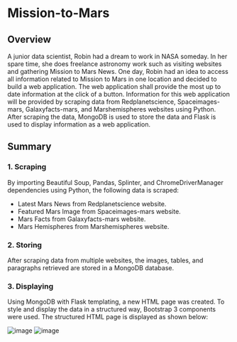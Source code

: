 # Mission-to-Mars
## Overview
A junior data scientist, Robin had a dream to work in NASA someday. In her spare time, she does freelance astronomy work such as visiting websites and gathering Mission to Mars News. One day, Robin had an idea to access all information related to Mission to Mars in one location and decided to build a web application. The web application shall provide the most up to date information at the click of a button. Information for this web application will be provided by scraping data from Redplanetscience, Spaceimages-mars, Galaxyfacts-mars, and Marshemispheres websites using Python. After scraping the data, MongoDB is used to store the data and Flask is used to display information as a web application.

## Summary
### 1. Scraping
By importing Beautiful Soup, Pandas, Splinter, and ChromeDriverManager dependencies using Python, the following data is scraped:

- Latest Mars News from Redplanetscience website.
- Featured Mars Image from Spaceimages-mars website.
- Mars Facts from Galaxyfacts-mars website.
- Mars Hemispheres from Marshemispheres website.

### 2. Storing
After scraping data from multiple websites, the images, tables, and paragraphs retrieved are stored in a MongoDB database.

### 3. Displaying
Using MongoDB with Flask templating, a new HTML page was created. To style and display the data in a structured way, Bootstrap 3 components were used. The structured HTML page is displayed as shown below: 

![image](https://user-images.githubusercontent.com/76491891/116786937-635c0980-aa6f-11eb-8fe3-730fb30d80cf.png)
![image](https://user-images.githubusercontent.com/76491891/116786953-7ff84180-aa6f-11eb-88ba-d339489121c5.png)
